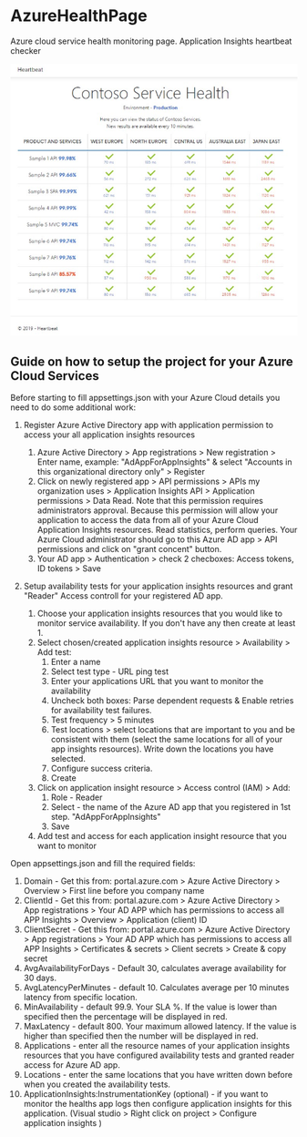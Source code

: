 # AzureHealthPage
Azure cloud service health monitoring page.
Application Insights heartbeat checker

![Image](https://raw.githubusercontent.com/crookedbard/AzureHealthPage/master/AzureCloudServiceHealthMonitoringPage.jpg)

## Guide on how to setup the project for your Azure Cloud Services

Before starting to fill appsettings.json with your Azure Cloud details you need to do some additional work:
1. Register Azure Active Directory app with application permission to access your all application insights resources
   1. Azure Active Directory > App registrations > New registration > Enter name, example: "AdAppForAppInsights" & select "Accounts in this organizational directory only" > Register
   1. Click on newly registered app > API permissions > APIs my organization uses > Application Insights API > Application permissions > Data Read.  Note that this permission requires administrators approval. Because this permission will allow your application to access the data from all of your Azure Cloud Application Insights resources. Read statistics, perform queries. Your Azure Cloud administrator should go to this Azure AD app > API permissions and click on "grant concent" button.
   1. Your AD app > Authentication > check 2 checboxes: Access tokens, ID tokens > Save
   
1. Setup availability tests for your application insights resources and grant "Reader" Access controll for your registered AD app.
   1. Choose your application insights resources that you would like to monitor service availability. If you don't have any then create at least 1.
   1. Select chosen/created application insights resource > Availability > Add test:
      1. Enter a name
      1. Select test type - URL ping test
      1. Enter your applications URL that you want to monitor the availability
      1. Uncheck both boxes: Parse dependent requests & Enable retries for availability test failures.
      1. Test frequency > 5 minutes
      1. Test locations > select locations that are important to you and be consistent with them (select the same locations for all of your app insights resources). Write down the locations you have selected.
      1. Configure success criteria.
      1. Create
   1. Click on application insight resource > Access control (IAM) > Add:
      1. Role - Reader
      1. Select - the name of the Azure AD app that you registered in 1st step. "AdAppForAppInsights"
      1. Save
   1. Add test and access for each application insight resource that you want to monitor

Open appsettings.json and fill the required fields:
1. Domain - Get this from: portal.azure.com > Azure Active Directory > Overview > First line before you company name
1. ClientId - Get this from: portal.azure.com > Azure Active Directory > App registrations > Your AD APP which has permissions to access all APP Insights > Overview > Application (client) ID
1. ClientSecret - Get this from: portal.azure.com > Azure Active Directory > App registrations > Your AD APP which has permissions to access all APP Insights > Certificates & secrets > Client secrets > Create & copy secret
1. AvgAvailabilityForDays - Default 30, calculates average availability for 30 days.
1. AvgLatencyPerMinutes - default 10. Calculates average per 10 minutes latency from specific location.
1. MinAvailability - default 99.9. Your SLA %. If the value is lower than specified then the percentage will be displayed in red.
1. MaxLatency - default 800. Your maximum allowed latency. If the value is higher than specified then the number will be displayed in red.
1. Applications - enter all the resource names of your application insights resources that you have configured availability tests and granted reader access for Azure AD app.
1. Locations - enter the same locations that you have written down before when you created the availability tests.
1. ApplicationInsights:InstrumentationKey (optional) - if you want to monitor the healths app logs then configure application insights for this application. (Visual studio > Right click on project > Configure application insights )
 
